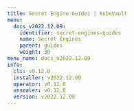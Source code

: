 ```yaml
---
title: Secret Engine Guides | KubeVault
menu:
  docs_v2022.12.09:
    identifier: secret-engines-guides
    name: Secret Engines
    parent: guides
    weight: 30
menu_name: docs_v2022.12.09
info:
  cli: v0.12.0
  installer: v2022.12.09
  operator: v0.12.0
  unsealer: v0.12.0
  version: v2022.12.09
---
```


